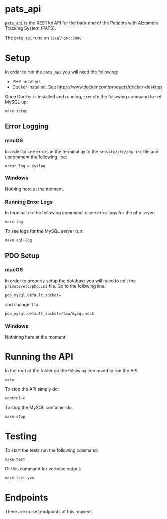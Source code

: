 # pats_api
`pats_api` is the RESTful API for the back end of the Patients with Alzeimers Tracking System (PATS).

The `pats_api` runs on `localhost:8888`

# Setup
In order to run the `pats_api` you will need the following:

- PHP installed.
- Docker installed. See https://www.docker.com/products/docker-desktop

Once Docker is installed and running, execute the following command to set MySQL up:

`make setup`

## Error Logging
### macOS
In order to see errors in the terminal go to the `private/etc/php.ini` file and uncomment the following line:

`error_log = syslog`

### Windows
Nothing here at the moment.

### Running Error Logs
In terminal do the following command to see error logs for the php sever:

`make log`

To see logs for the MySQL server run:

`make sql-log`

## PDO Setup
### macOS
In order to properly setup the database you will need to edit the `private/etc/php.ini` file. Go to the following line:

`pdo_mysql.default_socket=` 

and change it to: 

`pdo_mysql.default_socket=/tmp/mysql.sock`

### Windows
Nothinng here at the moment.

# Running the API
In the root of the folder do the following command to run the API: 

`make`

To stop the API simply do: 

`control-c`

To stop the MySQL container do: 

`make stop`

# Testing
To start the tests run the following command:

`make test`

Or this command for verbose output:

`make test-vvv`

# Endpoints
There are no set endpoints at this moment.